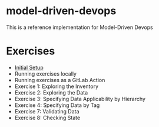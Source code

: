 # model-driven-devops
This is a reference implementation for Model-Driven Devops

# Exercises
* [Initial Setup](exercises/initial-setup.md)
* Running exercises locally
* Running exercises as a GitLab Action
* Exercise 1: Exploring the Inventory
* Exercise 2: Exploring the Data
* Exercise 3: Specifying Data Applicability by Hierarchy
* Exercise 4: Specifying Data by Tag
* Exercise 7: Validating Data
* Exercise 8: Checking State
